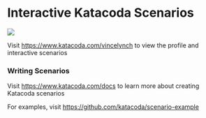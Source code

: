 # Interactive Katacoda Scenarios

[![](http://shields.katacoda.com/katacoda/vincelynch/count.svg)](https://www.katacoda.com/vincelynch "Get your profile on Katacoda.com")

Visit https://www.katacoda.com/vincelynch to view the profile and interactive scenarios

### Writing Scenarios
Visit https://www.katacoda.com/docs to learn more about creating Katacoda scenarios

For examples, visit https://github.com/katacoda/scenario-example
